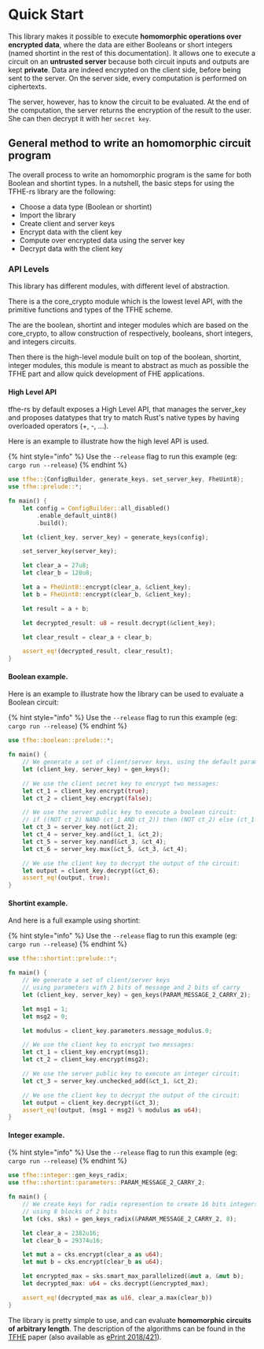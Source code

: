# Quick Start

This library makes it possible to execute **homomorphic operations over encrypted data**, where the data are either Booleans or short integers (named shortint in the rest of this documentation). It allows one to execute a circuit on an **untrusted server** because both circuit inputs and outputs are kept **private**. Data are indeed encrypted on the client side, before being sent to the server. On the server side, every computation is performed on ciphertexts.

The server, however, has to know the circuit to be evaluated. At the end of the computation, the server returns the encryption of the result to the user. She can then decrypt it with her `secret key`.

## General method to write an homomorphic circuit program

The overall process to write an homomorphic program is the same for both Boolean and shortint types. In a nutshell, the basic steps for using the TFHE-rs library are the following:

* Choose a data type (Boolean or shortint)
* Import the library
* Create client and server keys
* Encrypt data with the client key
* Compute over encrypted data using the server key
* Decrypt data with the client key


### API Levels

This library has different modules, with different level of abstraction.

There is a the core_crypto module which is the lowest level API, with the primitive
functions and types of the TFHE scheme.

The are the boolean, shortint and integer modules which are based on the core_crypto,
to allow construction of respectively, booleans, short integers, and integers circuits.

Then there is the high-level module built on top of the boolean, shortint, integer modules,
this module is meant to abstract as much as possible the TFHE part and allow quick development of
FHE applications.

#### High Level API

tfhe-rs by default exposes a High Level API, that manages the server_key and proposes datatypes
that try to match Rust's native types by having overloaded operators (+, -, ...).

Here is an example to illustrate how the high level API is used.

{% hint style="info" %}
Use the `--release` flag to run this example (eg: `cargo run --release`)
{% endhint %}


```rust
use tfhe::{ConfigBuilder, generate_keys, set_server_key, FheUint8};
use tfhe::prelude::*;

fn main() {
    let config = ConfigBuilder::all_disabled()
        .enable_default_uint8()
        .build();

    let (client_key, server_key) = generate_keys(config);

    set_server_key(server_key);

    let clear_a = 27u8;
    let clear_b = 128u8;

    let a = FheUint8::encrypt(clear_a, &client_key);
    let b = FheUint8::encrypt(clear_b, &client_key);

    let result = a + b;

    let decrypted_result: u8 = result.decrypt(&client_key);

    let clear_result = clear_a + clear_b;

    assert_eq!(decrypted_result, clear_result);
}
```

#### Boolean example.

Here is an example to illustrate how the library can be used to evaluate a Boolean circuit:

{% hint style="info" %}
Use the `--release` flag to run this example (eg: `cargo run --release`)
{% endhint %}

```rust
use tfhe::boolean::prelude::*;

fn main() {
    // We generate a set of client/server keys, using the default parameters:
    let (client_key, server_key) = gen_keys();

    // We use the client secret key to encrypt two messages:
    let ct_1 = client_key.encrypt(true);
    let ct_2 = client_key.encrypt(false);

    // We use the server public key to execute a boolean circuit:
    // if ((NOT ct_2) NAND (ct_1 AND ct_2)) then (NOT ct_2) else (ct_1 AND ct_2)
    let ct_3 = server_key.not(&ct_2);
    let ct_4 = server_key.and(&ct_1, &ct_2);
    let ct_5 = server_key.nand(&ct_3, &ct_4);
    let ct_6 = server_key.mux(&ct_5, &ct_3, &ct_4);

    // We use the client key to decrypt the output of the circuit:
    let output = client_key.decrypt(&ct_6);
    assert_eq!(output, true);
}
```

#### Shortint example.

And here is a full example using shortint:

{% hint style="info" %}
Use the `--release` flag to run this example (eg: `cargo run --release`)
{% endhint %}

```rust
use tfhe::shortint::prelude::*;

fn main() {
    // We generate a set of client/server keys
    // using parameters with 2 bits of message and 2 bits of carry
    let (client_key, server_key) = gen_keys(PARAM_MESSAGE_2_CARRY_2);

    let msg1 = 1;
    let msg2 = 0;

    let modulus = client_key.parameters.message_modulus.0;

    // We use the client key to encrypt two messages:
    let ct_1 = client_key.encrypt(msg1);
    let ct_2 = client_key.encrypt(msg2);

    // We use the server public key to execute an integer circuit:
    let ct_3 = server_key.unchecked_add(&ct_1, &ct_2);

    // We use the client key to decrypt the output of the circuit:
    let output = client_key.decrypt(&ct_3);
    assert_eq!(output, (msg1 + msg2) % modulus as u64);
}
```

#### Integer example.

{% hint style="info" %}
Use the `--release` flag to run this example (eg: `cargo run --release`)
{% endhint %}

```rust
use tfhe::integer::gen_keys_radix;
use tfhe::shortint::parameters::PARAM_MESSAGE_2_CARRY_2;

fn main() {
    // We create keys for radix represention to create 16 bits integers
    // using 8 blocks of 2 bits
    let (cks, sks) = gen_keys_radix(&PARAM_MESSAGE_2_CARRY_2, 8);

    let clear_a = 2382u16;
    let clear_b = 29374u16;

    let mut a = cks.encrypt(clear_a as u64);
    let mut b = cks.encrypt(clear_b as u64);

    let encrypted_max = sks.smart_max_parallelized(&mut a, &mut b);
    let decrypted_max: u64 = cks.decrypt(&encrypted_max);

    assert_eq!(decrypted_max as u16, clear_a.max(clear_b))
}
```

The library is pretty simple to use, and can evaluate **homomorphic circuits of arbitrary length**. The description of the algorithms can be found in the [TFHE](https://doi.org/10.1007/s00145-019-09319-x) paper (also available as [ePrint 2018/421](https://ia.cr/2018/421)).
